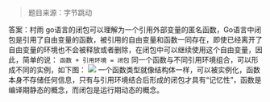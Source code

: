 > 题目来源：字节跳动

答案：村雨
go语言的闭包可以理解为一个引用外部变量的匿名函数，Go语言中闭包是引用了自由变量的函数，被引用的自由变量和函数一同存在，即使已经离开了自由变量的环境也不会被释放或者删除，在闭包中可以继续使用这个自由变量，因此，简单的说：
`函数 + 引用环境 = 闭包`
同一个函数与不同引用环境组合，可以形成不同的实例，如下图：
![](http://c.biancheng.net/uploads/allimg/180814/1-1PQ41F62I51.jpg)
一个函数类型就像结构体一样，可以被实例化，函数本身不存储任何信息，只有与引用环境结合后形成的闭包才具有“记忆性”，函数是编译期静态的概念，而闭包是运行期动态的概念。